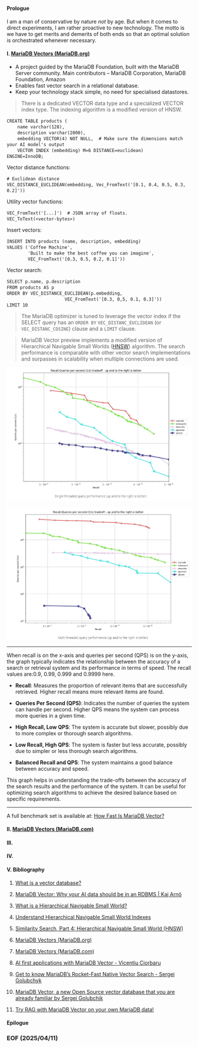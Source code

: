 ###


#### Prologue 
I am a man of conservative by nature *not* by age. But when it comes to direct experiments, I am rather proactive to new technology. The motto is we have to get merits and demerits of both ends so that an optimal solution is orchestrated whenever necessary. 


#### I. [MariaDB Vectors (MariaDB.org)](https://mariadb.org/projects/mariadb-vector)
- A project guided by the MariaDB Foundation, built with the MariaDB Server community. Main contributors – MariaDB Corporation, MariaDB Foundation, Amazon
- Enables fast vector search in a relational database.
- Keep your technology stack simple, no need for specialised datastores.

> There is a dedicated VECTOR data type and a specialized VECTOR index type. The indexing algorithm is a modified version of HNSW.
```
CREATE TABLE products (
    name varchar(128),
    description varchar(2000),
    embedding VECTOR(4) NOT NULL,  # Make sure the dimensions match your AI model's output
    VECTOR INDEX (embedding) M=6 DISTANCE=euclidean)
ENGINE=InnoDB;
```

Vector distance functions:
```
# Euclidean distance
VEC_DISTANCE_EUCLIDEAN(embedding, Vec_FromText('[0.1, 0.4, 0.5, 0.3, 0.2]'))
```

Utility vector functions:
```
VEC_FromText('[...]')  # JSON array of floats.
VEC_ToText(<vector-bytes>)
```

Insert vectors:
```
INSERT INTO products (name, description, embedding)
VALUES ('Coffee Machine',
        'Built to make the best coffee you can imagine',
        VEC_FromText('[0.3, 0.5, 0.2, 0.1]'))
```

Vector search:
```
SELECT p.name, p.description
FROM products AS p
ORDER BY VEC_DISTANCE_EUCLIDEAN(p.embedding,
                      VEC_FromText('[0.3, 0,5, 0.1, 0.3]'))
LIMIT 10
```

> The MariaDB optimizer is tuned to leverage the vector index if the SELECT query has an `ORDER BY` `VEC_DISTANC_EUCLIDEAN` (or `VEC_DISTANC_COSINE`) clause and a `LIMIT` clause.

> MariaDB Vector preview implements a modified version of Hierarchical Navigable Small Worlds ([HNSW](https://arxiv.org/ftp/arxiv/papers/1603/1603.09320.pdf)) algorithm. The search performance is comparable with other vector search implementations and surpasses in scalability when multiple connections are used.

![alt Single-threaded-query-performance](img/Single-threaded-query-performance.JPG)

![alt Multi-threaded-query-performance](img/Multi-threaded-query-performance.JPG)

---

When recall is on the x-axis and queries per second (QPS) is on the y-axis, the graph typically indicates the relationship between the accuracy of a search or retrieval system and its performance in terms of speed. The recall values are:0.9, 0.99, 0.999 and 0.9999 here. 

- **Recall**: Measures the proportion of relevant items that are successfully retrieved. Higher recall means more relevant items are found.
- **Queries Per Second (QPS)**: Indicates the number of queries the system can handle per second. Higher QPS means the system can process more queries in a given time.

- **High Recall, Low QPS**: The system is accurate but slower, possibly due to more complex or thorough search algorithms.
- **Low Recall, High QPS**: The system is faster but less accurate, possibly due to simpler or less thorough search algorithms.
- **Balanced Recall and QPS**: The system maintains a good balance between accuracy and speed.

This graph helps in understanding the trade-offs between the accuracy of the search results and the performance of the system. It can be useful for optimizing search algorithms to achieve the desired balance based on specific requirements.

---

A full benchmark set is available at:
[How Fast Is MariaDB Vector?](https://mariadb.com/resources/blog/how-fast-is-mariadb-vector/)


#### II. [MariaDB Vectors (MariaDB.com)](https://mariadb.com/kb/en/vectors/)


#### III. 


#### IV. 


#### V. Bibliography
1. [What is a vector database?](https://youtu.be/Yhv19le0sBw)
1. [MariaDB Vector: Why your AI data should be in an RDBMS | Kaj Arnö](https://youtu.be/y2OkGu_jO8I)

1. [What is a Hierarchical Navigable Small World?](https://www.mongodb.com/resources/basics/hierarchical-navigable-small-world)
1. [Understand Hierarchical Navigable Small World Indexes](https://docs.oracle.com/en/database/oracle/oracle-database/23/vecse/understand-hierarchical-navigable-small-world-indexes.html)
1. [Similarity Search, Part 4: Hierarchical Navigable Small World (HNSW)](https://towardsdatascience.com/similarity-search-part-4-hierarchical-navigable-small-world-hnsw-2aad4fe87d37/)

1. [MariaDB Vectors (MariaDB.org)](https://mariadb.org/projects/mariadb-vector)
1. [MariaDB Vectors (MariaDB.com)](https://mariadb.com/kb/en/vectors/)
1. [AI first applications with MariaDB Vector - Vicentiu Ciorbaru](https://youtu.be/vp126N1QOws)
1. [Get to know MariaDB’s Rocket-Fast Native Vector Search - Sergei Golubchyk](https://youtu.be/gNyzcy_6qJM)
1. [MariaDB Vector, a new Open Source vector database that you are already familiar by Sergei Golubchik](https://youtu.be/r9af4bvF7jI)
1. [Try RAG with MariaDB Vector on your own MariaDB data!](https://mariadb.org/rag-with-mariadb-vector/)

#### Epilogue 


### EOF (2025/04/11)

